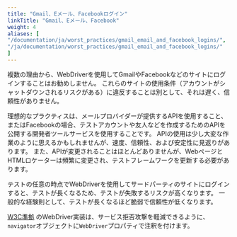 ```yaml
---
title: "Gmail、Eメール、Facebookログイン"
linkTitle: "Gmail、Eメール、Facebook"
weight: 4
aliases: [
"/documentation/ja/worst_practices/gmail_email_and_facebook_logins/",
"/ja/documentation/worst_practices/gmail_email_and_facebook_logins/"
] 
---
```



複数の理由から、WebDriverを使用してGmailやFacebookなどのサイトにログインすることはお勧めしません。
これらのサイトの使用条件（アカウントがシャットダウンされるリスクがある）に違反することは別として、それは遅く、信頼性がありません。

理想的なプラクティスは、メールプロバイダーが提供するAPIを使用すること、またはFacebookの場合、テストアカウントや友人などを作成するためのAPIを公開する開発者ツールサービスを使用することです。
APIの使用は少し大変な作業のように思えるかもしれませんが、速度、信頼性、および安定性に見返りがあります。
また、APIが変更されることはほとんどありませんが、WebページとHTMLロケーターは頻繁に変更され、テストフレームワークを更新する必要があります。

テストの任意の時点でWebDriverを使用してサードパーティのサイトにログインすると、テストが長くなるため、テストが失敗するリスクが高くなります。
一般的な経験則として、テストが長くなるほど脆弱で信頼性が低くなります。

[W3C準拠](//w3c.github.io/webdriver/webdriver-spec.html) のWebDriver実装は、サービス拒否攻撃を軽減できるように、`navigator`オブジェクトに`WebDriver`プロパティで注釈を付けます。
